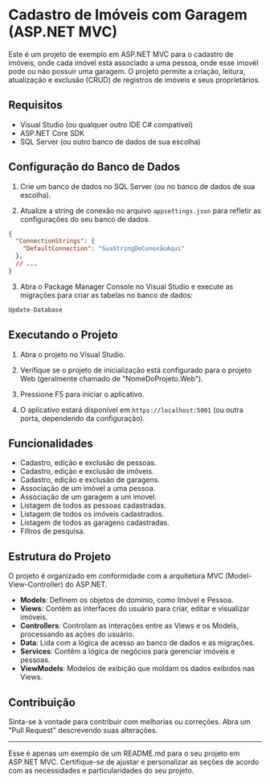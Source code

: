 # Cadastro de Imóveis com Garagem (ASP.NET MVC)

Este é um projeto de exemplo em ASP.NET MVC para o cadastro de imóveis, onde cada imóvel está associado a uma pessoa, onde esse imovél pode ou não possuir uma garagem. O projeto permite a criação, leitura, atualização e exclusão (CRUD) de registros de imóveis e seus proprietários.

## Requisitos

- Visual Studio (ou qualquer outro IDE C# compatível)
- ASP.NET Core SDK
- SQL Server (ou outro banco de dados de sua escolha)

## Configuração do Banco de Dados

1. Crie um banco de dados no SQL Server (ou no banco de dados de sua escolha).

2. Atualize a string de conexão no arquivo `appsettings.json` para refletir as configurações do seu banco de dados.

```json
{
  "ConnectionStrings": {
    "DefaultConnection": "SuaStringDeConexãoAqui"
  },
  // ...
}
```

3. Abra o Package Manager Console no Visual Studio e execute as migrações para criar as tabelas no banco de dados:

```bash
Update-Database
```

## Executando o Projeto

1. Abra o projeto no Visual Studio.

2. Verifique se o projeto de inicialização está configurado para o projeto Web (geralmente chamado de "NomeDoProjeto.Web").

3. Pressione F5 para iniciar o aplicativo.

4. O aplicativo estará disponível em `https://localhost:5001` (ou outra porta, dependendo da configuração).

## Funcionalidades

- Cadastro, edição e exclusão de pessoas.
- Cadastro, edição e exclusão de imóveis.
- Cadastro, edição e exclusão de garagens.
- Associação de um imóvel a uma pessoa.
- Associação de um garagem a um imovel.
- Listagem de todos as pessoas cadastradas.
- Listagem de todos os imóveis cadastrados.
- Listagem de todos as garagens cadastradas.
- Filtros de pesquisa.

## Estrutura do Projeto

O projeto é organizado em conformidade com a arquitetura MVC (Model-View-Controller) do ASP.NET.

- **Models**: Definem os objetos de domínio, como Imóvel e Pessoa.
- **Views**: Contêm as interfaces do usuário para criar, editar e visualizar imóveis.
- **Controllers**: Controlam as interações entre as Views e os Models, processando as ações do usuário.
- **Data**: Lida com a lógica de acesso ao banco de dados e as migrações.
- **Services**: Contêm a lógica de negócios para gerenciar imóveis e pessoas.
- **ViewModels**: Modelos de exibição que moldam os dados exibidos nas Views.

## Contribuição

Sinta-se à vontade para contribuir com melhorias ou correções. Abra um "Pull Request" descrevendo suas alterações.

---

Esse é apenas um exemplo de um README.md para o seu projeto em ASP.NET MVC. Certifique-se de ajustar e personalizar as seções de acordo com as necessidades e particularidades do seu projeto.
